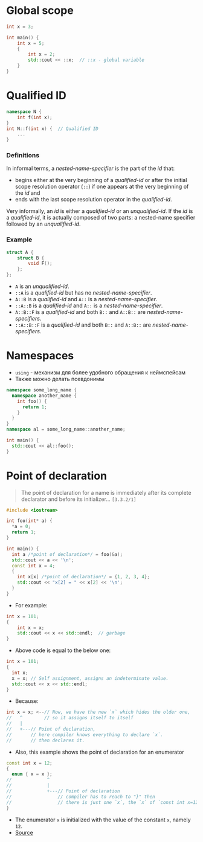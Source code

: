 # Global scope

```cpp
int x = 3;

int main() {
	int x = 5;
	{
		int x = 2;
		std::cout << ::x;  // ::x - global variable
	}
}
```

# Qualified ID

```cpp
namespace N {
	int f(int x);
}
int N::f(int x) {  // Qualified ID
	...
}
```

### Definitions
In informal terms, a _nested-name-specifier_ is the part of the _id_ that:
- begins either at the very beginning of a _qualified-id_ or after the initial scope resolution operator (`::`) if one appears at the very beginning of the _id_ and
- ends with the last scope resolution operator in the _qualified-id_.

Very informally, an _id_ is either a _qualified-id_ or an _unqualified-id_. If the _id_ is a _qualified-id_, it is actually composed of two parts: a nested-name specifier followed by an _unqualified-id_.

### Example
```cpp
struct A {
    struct B {
        void F();
    };
};
```
- `A` is an _unqualified-id_.
- `::A` is a _qualified-id_ but has no _nested-name-specifier_.
- `A::B` is a _qualified-id_ and `A::` is a _nested-name-specifier_.
- `::A::B` is a _qualified-id_ and `A::` is a _nested-name-specifier_.
- `A::B::F` is a _qualified-id_ and both `B::` and `A::B::` are _nested-name-specifiers_.
- `::A::B::F` is a _qualified-id_ and both `B::` and `A::B::` are _nested-name-specifiers_.

# Namespaces
- `using` - механизм для более удобного обращения к неймспейсам
- Также можно делать псевдонимы
```cpp
namespace some_long_name {
  namespace another_name {
    int foo() {
      return 1;
    }
  }
}
namespace al = some_long_name::another_name;

int main() {
  std::cout << al::foo();
}
```

# Point of declaration
> The point of declaration for a name is immediately after its complete declarator and before its initializer... `[3.3.2/1]`

```cpp
#include <iostream>

int foo(int* a) {
  *a = 0;
  return 1;
}

int main() {
  int a /*point of declaration*/ = foo(&a);
  std::cout << a << '\n';
  const int x = 4;
  {
    int x[x] /*point of declaration*/ = {1, 2, 3, 4};
    std::cout << "x[2] = " << x[2] << '\n';
  }
}
```

- For example:
```cpp
int x = 101;
{
    int x = x;
    std::cout << x << std::endl;  // garbage
}
```
- Above code is equal to the below one:
```cpp
int x = 101;
{
  int x;
  x = x; // Self assignment, assigns an indeterminate value.
  std::cout << x << std::endl;
}
```
- Because:
```cpp
int x = x; <--// Now, we have the new `x` which hides the older one, 
//   ^        // so it assigns itself to itself
//   |
//   +---// Point of declaration,
//       // here compiler knows everything to declare `x`.
//       // then declares it.
```

- Also, this example shows the point of declaration for an enumerator
```cpp
const int x = 12;
{
  enum { x = x };
//             ^
//             |
//             +---// Point of declaration
//                 // compiler has to reach to "}" then
//                 // there is just one `x`, the `x` of `const int x=12`
}
```
- The enumerator `x` is initialized with the value of the constant `x`, namely `12`.
- [Source](https://stackoverflow.com/questions/15746271/point-of-declaration-in-c)

